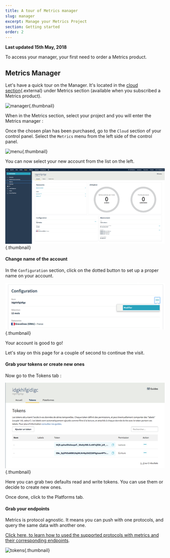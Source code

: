 ```yaml
---
title: A tour of Metrics manager
slug: manager
excerpt: Manage your Metrics Project
section: Getting started
order: 2
---
```

**Last updated 15th May, 2018**

To access your manager, your first need to order a Metrics product.


## Metrics Manager

Let's have a quick tour on the Manager. It's located in the [cloud section](https://www.ovh.com/manager/cloud/index.html){.external} under Metrics section (available when you subscribed a Metrics product).

![manager](images/metrics_manager.png){.thumbnail}

When in the Metrics section, select your project and you will enter the Metrics manager :


Once the chosen plan has been purchased, go to the `Cloud` section of your control panel. Select the `Metrics` menu from the left side of the control panel.

![menu](images/metrics_manager.png){.thumbnail}

You can now select your new account from the list on the left.

![menu](images/metrics_manager_welcome.png){.thumbnail}

#### Change name of the account

In the `Configuration` section, click on the dotted button to set up a proper name on your account.

![menu](images/metrics_manager_setup.png){.thumbnail}

Your account is good to go!

Let's stay on this page for a couple of second to continue the visit.


#### Grab your tokens or create new ones

Now go to the Tokens tab :

![tokens](images/metrics_manager_tokens.png){.thumbnail}

Here you can grab two defaults read and write tokens. You can use them or decide to create new ones.

Once done, click to the Platforms tab.

#### Grab your endpoints

Metrics is protocol agnostic. It means you can push with one protocols, and query the same data with another one. 

[Click here, to learn how to used the supported protocols with metrics and their corresponding endpoints](../protocol-overview).

![tokens](images/platforms.png){.thumbnail}